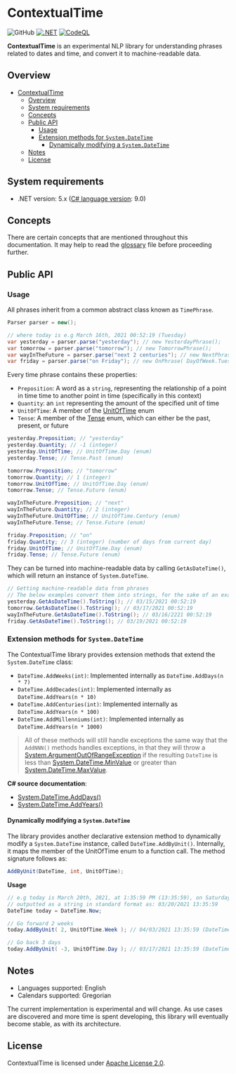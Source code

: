 # ContextualTime
![GitHub](https://img.shields.io/github/license/neoncitylights/ContextualTime)
[![.NET](https://github.com/neoncitylights/ContextualTime/actions/workflows/dotnet.yml/badge.svg)](https://github.com/neoncitylights/ContextualTime/actions/workflows/dotnet.yml)
[![CodeQL](https://github.com/neoncitylights/ContextualTime/actions/workflows/codeql-analysis.yml/badge.svg)](https://github.com/neoncitylights/ContextualTime/actions/workflows/codeql-analysis.yml)

**ContextualTime** is an experimental NLP library for understanding phrases related to dates and time, and convert it to
machine-readable data.

## Overview
- [ContextualTime](#contextualtime)
	- [Overview](#overview)
	- [System requirements](#system-requirements)
	- [Concepts](#concepts)
	- [Public API](#public-api)
		- [Usage](#usage)
		- [Extension methods for `System.DateTime`](#extension-methods-for-systemdatetime)
			- [Dynamically modifying a `System.DateTime`](#dynamically-modifying-a-systemdatetime)
	- [Notes](#notes)
	- [License](#license)

## System requirements
* .NET version: 5.x ([C# language version](https://docs.microsoft.com/en-us/dotnet/csharp/language-reference/configure-language-version#defaults): 9.0)

## Concepts
There are certain concepts that are mentioned throughout this documentation. It may help to read the [glossary](./GLOSSARY.md) file before proceeding further. 

## Public API
### Usage
All phrases inherit from a common abstract class known as `TimePhrase`.

```c#
Parser parser = new();

// where today is e.g March 16th, 2021 00:52:19 (Tuesday)
var yesterday = parser.parse("yesterday"); // new YesterdayPhrase();
var tomorrow = parser.parse("tomorrow"); // new TomorrowPhrase();
var wayInTheFuture = parser.parse("next 2 centuries"); // new NextPhrase( 2, UnitOfTime.Century );
var friday = parser.parse("on Friday"); // new OnPhrase( DayOfWeek.Tuesday, DayOfWeek.Friday );
```

Every time phrase contains these properties:
 - `Preposition`: A word as a `string`, representing the relationship of a point in time time to another point in time (specifically in this context)
 - `Quantity`: an `int` representing the amount of the specified unit of time
 - `UnitOfTime`: A member of the [UnitOfTime](./src/ContextualTime/UnitOfTime.cs) enum 
 - `Tense`: A member of the [Tense](./src/ContextualTime/Tense.cs) enum, which can either be the past, present, or future
```c#
yesterday.Preposition; // "yesterday"
yesterday.Quantity; // -1 (integer)
yesterday.UnitOfTime; // UnitOfTime.Day (enum)
yesterday.Tense; // Tense.Past (enum)

tomorrow.Preposition; // "tomorrow"
tomorrow.Quantity; // 1 (integer)
tomorrow.UnitOfTime; // UnitOfTime.Day (enum)
tomorrow.Tense; // Tense.Future (enum)

wayInTheFuture.Preposition; // "next"
wayInTheFuture.Quantity; // 2 (integer)
wayInTheFuture.UnitOfTime; // UnitOfTime.Century (enum)
wayInTheFuture.Tense; // Tense.Future (enum)

friday.Preposition; // "on"
friday.Quantity; // 3 (integer) (number of days from current day)
friday.UnitOfTime; // UnitOfTime.Day (enum)
friday.Tense; // Tense.Future (enum)
```

They can be turned into machine-readable data by calling
`GetAsDateTime()`, which will return an instance of `System.DateTime`.
```c#
// Getting machine-readable data from phrases
// The below examples convert them into strings, for the sake of an example
yesterday.GetAsDateTime().ToString(); // 03/15/2021 00:52:19
tomorrow.GetAsDateTime().ToString(); // 03/17/2021 00:52:19
wayInTheFuture.GetAsDateTime().ToString(); // 03/16/2221 00:52:19
friday.GetAsDateTime().ToString(); // 03/19/2021 00:52:19
```

### Extension methods for `System.DateTime`
The ContextualTime library provides extension methods that extend the `System.DateTime` class:
 * `DateTime.AddWeeks(int)`: Implemented internally as `DateTime.AddDays(n * 7)`
 * `DateTime.AddDecades(int)`: Implemented internally as `DateTime.AddYears(n * 10)`
 * `DateTime.AddCenturies(int)`: Implemented internally as `DateTime.AddYears(n * 100)`
 * `DateTime.AddMillenniums(int)`: Implemented internally as `DateTime.AddYears(n * 1000)`

> All of these methods will still handle exceptions the same way that the `AddNNN()` methods handles exceptions, in that they will throw a [System.ArgumentOutOfRangeException](https://docs.microsoft.com/en-us/dotnet/api/system.argumentoutofrangeexception?view=net-5.0) if the resulting `DateTime` is less than [System.DateTime.MinValue](https://docs.microsoft.com/en-us/dotnet/api/system.datetime.minvalue?view=net-5.0) or greater than [System.DateTime.MaxValue](https://docs.microsoft.com/en-us/dotnet/api/system.datetime.maxvalue?view=net-5.0).

**C# source documentation**:
 * [System.DateTime.AddDays()](https://docs.microsoft.com/en-us/dotnet/api/system.datetime.adddays?view=net-5.0)
 * [System.DateTime.AddYears()](https://docs.microsoft.com/en-us/dotnet/api/system.datetime.addyears?view=net-5.0)

#### Dynamically modifying a `System.DateTime`
The library provides another declarative extension method to dynamically modify a `System.DateTime` instance, called `DateTime.AddByUnit()`. Internally, it maps the member of the UnitOfTime enum to a function call. The method signature follows as:
```c#
AddByUnit(DateTime, int, UnitOfTime);
```
**Usage**
```c#
// e.g today is March 20th, 2021, at 1:35:59 PM (13:35:59), on Saturday
// outputted as a string in standard format as: 03/20/2021 13:35:59
DateTime today = DateTime.Now;

// Go forward 2 weeks
today.AddByUnit( 2, UnitOfTime.Week ); // 04/03/2021 13:35:59 (DateTime instance)

// Go back 3 days
today.AddByUnit( -3, UnitOfTime.Day ); // 03/17/2021 13:35:59 (DateTime instance)
```

## Notes
 * Languages supported: English
 * Calendars supported: Gregorian

The current implementation is experimental and will change. As use cases are discovered and more time is spent developing, this library will eventually become stable, as with its architecture.

## License
ContextualTime is licensed under [Apache License 2.0](/LICENSE).
